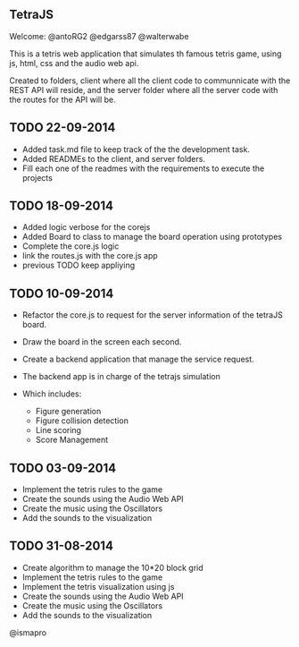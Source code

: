 TetraJS
-------------------


Welcome: @antoRG2 @edgarss87 @walterwabe

This is a tetris web application that simulates th famous tetris game, using js, html, css and the audio web api.

Created to folders, client where all the client code to communnicate with the REST API will reside, and the server folder where all the server code with the routes for the API will be.

TODO 22-09-2014
---------

- Added task.md file to keep track of the the development task.
- Added READMEs to the client, and server folders.
- Fill each one of the readmes with the requirements to execute the projects



TODO 18-09-2014
--------

- Added logic verbose for the corejs
- Added Board to class to manage the board operation using prototypes
- Complete the core.js logic
- link the routes.js with the core.js app
- previous TODO keep appliying

TODO 10-09-2014
--------

- Refactor the core.js to request for the server information of the tetraJS board.
- Draw the board in the screen each second.

- Create a backend application that manage the service request.
- The backend app is in charge of the tetrajs simulation
- Which includes:
	- Figure generation
	- Figure collision detection
	- Line scoring
	- Score Management

TODO 03-09-2014
--------

- Implement the tetris rules to the game
- Create the sounds using the Audio Web API
- Create the music using the Oscillators
- Add the sounds to the visualization

TODO 31-08-2014
--------

- Create algorithm to manage the 10*20 block grid
- Implement the tetris rules to the game
- Implement the tetris visualization using js
- Create the sounds using the Audio Web API
- Create the music using the Oscillators
- Add the sounds to the visualization

@ismapro
